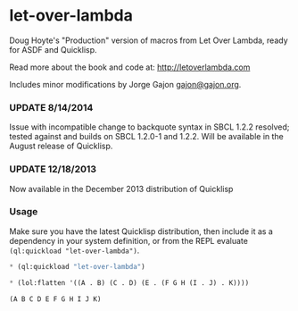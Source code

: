 # let-over-lambda

[](https://travis-ci.org/EuAndreh/let-over-lambda.svg?branch=master)

Doug Hoyte's "Production" version of macros from Let Over Lambda, ready for ASDF and Quicklisp.

Read more about the book and code at: http://letoverlambda.com

Includes minor modifications by Jorge Gajon <gajon@gajon.org>.

### UPDATE 8/14/2014

Issue with incompatible change to backquote syntax in SBCL 1.2.2 resolved; tested against and builds on SBCL 1.2.0-1 and 1.2.2.  Will be available in the August release of Quicklisp.

### UPDATE 12/18/2013

Now available in the December 2013 distribution of Quicklisp

### Usage

Make sure you have the latest Quicklisp distribution, then include it as a dependency in your system definition, or from the REPL evaluate `(ql:quickload "let-over-lambda")`.

```lisp
* (ql:quickload "let-over-lambda")

* (lol:flatten '((A . B) (C . D) (E . (F G H (I . J) . K))))

(A B C D E F G H I J K)
```
